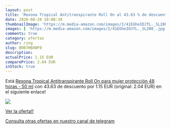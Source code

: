 ```yaml
---
layout: post
title: 'Rexona Tropical Antitranspirante Roll On al 43.63 % de descuento'
date: 2020-08-28 10:00:39
thumbnailImage: 'https://m.media-amazon.com/images/I/41EGheIOJfL._SL200_.jpg'
images: [ 'https://m.media-amazon.com/images/I/41EGheIOJfL._SL200_.jpg' ]
comments: true
category: ofertas
author: ring
slug: B007HBXWF0
description:
actualPrice: 1.15 EUR
comparePrice: 2.04 EUR
inStock: true
---
```


Está [Rexona Tropical Antitranspirante Roll On para mujer  protección 48 horas - 50 ml](https://www.amazon.com/dp/B007HBXWF0/?tag=redken08-20) con 43.63 de descuento por 1.15 EUR (original: 2.04 EUR) en el siguiente enlace!

[![](https://m.media-amazon.com/images/I/41EGheIOJfL._SL200_.jpg)](https://www.amazon.com/dp/B007HBXWF0/?tag=redken08-20)

[Ver la oferta!!](https://www.amazon.com/dp/B007HBXWF0/?tag=redken08-20)

[Consulta otras ofertas en nuestro canal de telegram](https://t.me/s/ofertas25)
